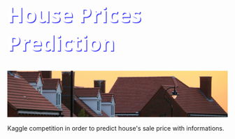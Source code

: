 
 <h1 style="font-family: 'Segoe UI', Tahoma, Geneva, Verdana, sans-serif; font-size: 48px; color: white; text-shadow: 2px 2px #4b4cff;">
 House Prices Prediction
  </h1>


![House](header.png)

Kaggle competition in order to predict house's sale price with informations. 


